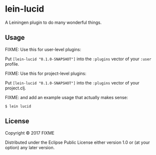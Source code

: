 # lein-lucid

A Leiningen plugin to do many wonderful things.

## Usage

FIXME: Use this for user-level plugins:

Put `[lein-lucid "0.1.0-SNAPSHOT"]` into the `:plugins` vector of your `:user`
profile.

FIXME: Use this for project-level plugins:

Put `[lein-lucid "0.1.0-SNAPSHOT"]` into the `:plugins` vector of your project.clj.

FIXME: and add an example usage that actually makes sense:

    $ lein lucid

## License

Copyright © 2017 FIXME

Distributed under the Eclipse Public License either version 1.0 or (at
your option) any later version.
